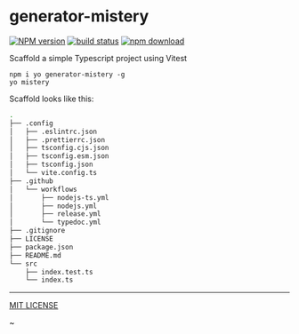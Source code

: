 # generator-mistery

[![NPM version][npm-image]][npm-url]
[![build status][ci-image]][ci-url]
[![npm download][download-image]][download-url]

Scaffold a simple Typescript project using Vitest

```
npm i yo generator-mistery -g
yo mistery
```

Scaffold looks like this:

```bash
.
├── .config
│   ├── .eslintrc.json
│   ├── .prettierrc.json
│   ├── tsconfig.cjs.json
│   ├── tsconfig.esm.json
│   ├── tsconfig.json
│   └── vite.config.ts
├── .github
│   └── workflows
│       ├── nodejs-ts.yml
│       ├── nodejs.yml
│       ├── release.yml
│       └── typedoc.yml
├── .gitignore
├── LICENSE
├── package.json
├── README.md
└── src
    ├── index.test.ts
    └── index.ts
```

-------------------

[MIT LICENSE](https://github.com/santimirandarp/generator-mistery/blob/master/LICENSE)


[npm-image]: https://img.shields.io/npm/v/generator-mistery.svg
[npm-url]: https://www.npmjs.com/package/generator-mistery
[ci-image]: https://github.com/santimirandarp/generator-mistery/workflows/Node.js%20CI/badge.svg?branch=master
[ci-url]: https://github.com/santimirandarp/generator-mistery/actions?query=workflow%3A%22Node.js+CI%22
[download-image]: https://img.shields.io/npm/dm/generator-mistery.svg
[download-url]: https://www.npmjs.com/package/generator-mistery
~                                                              
